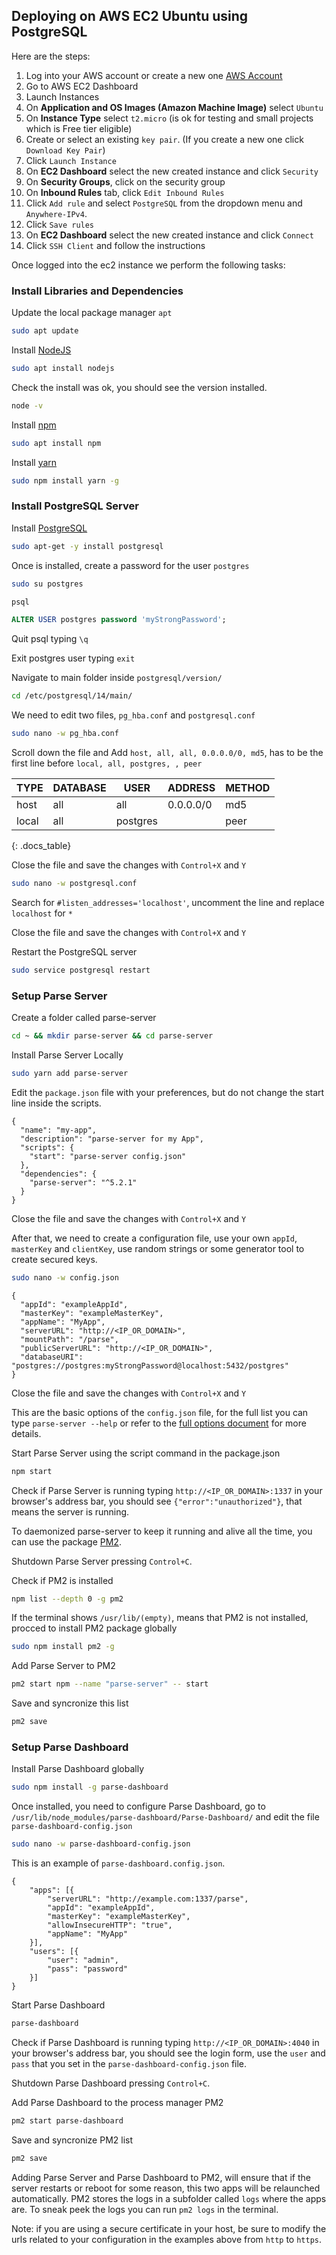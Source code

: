 ## Deploying on AWS EC2 Ubuntu using PostgreSQL

Here are the steps:

1. Log into your AWS account or create a new one [AWS Account](https://aws.amazon.com/premiumsupport/knowledge-center/create-and-activate-aws-account/)
2. Go to AWS EC2 Dashboard
3. Launch Instances
4. On **Application and OS Images (Amazon Machine Image)** select `Ubuntu`
5. On **Instance Type** select `t2.micro` (is ok for testing and small projects which is Free tier eligible)
6. Create or select an existing `key pair`. (If you create a new one click `Download Key Pair`)
7. Click `Launch Instance`
8. On **EC2 Dashboard** select the new created instance and click `Security`
9. On **Security Groups**, click on the security group
10. On **Inbound Rules** tab, click `Edit Inbound Rules`
11. Click `Add rule` and select `PostgreSQL` from the dropdown menu and `Anywhere-IPv4`.
12. Click `Save rules`
13. On **EC2 Dashboard** select the new created instance and click `Connect`
14. Click `SSH Client` and follow the instructions

Once logged into the ec2 instance we perform the following tasks:

### Install Libraries and Dependencies
Update the local package manager `apt` 
```bash
sudo apt update
```
Install [NodeJS](https://nodejs.org)
```bash
sudo apt install nodejs
```
Check the install was ok, you should see the version installed.
```bash
node -v
```

Install [npm](https://www.npmjs.com)
```bash
sudo apt install npm
```

Install [yarn](https://yarnpkg.com)
```bash
sudo npm install yarn -g
```

### Install PostgreSQL Server

Install [PostgreSQL](https://www.postgresql.org)
```bash
sudo apt-get -y install postgresql
```
Once is installed, create a password for the user `postgres`

```bash
sudo su postgres
```

```bash
psql
```

```sql
ALTER USER postgres password 'myStrongPassword';
```

Quit psql typing `\q`

Exit postgres user typing `exit`

Navigate to main folder inside `postgresql/version/`
```bash
cd /etc/postgresql/14/main/
```
We need to edit two files, `pg_hba.conf` and `postgresql.conf`
```bash
sudo nano -w pg_hba.conf
```
Scroll down the file and Add `host, all, all, 0.0.0.0/0, md5`, has to be the first line before `local, all, postgres, , peer`

| TYPE | DATABASE | USER | ADDRESS | METHOD |
| ---- | -------- | ---- | ------- | ------ |
| host | all | all | 0.0.0.0/0 | md5 |
| local | all | postgres |  | peer |
{: .docs_table}

Close the file and save the changes with `Control+X` and `Y`

```bash
sudo nano -w postgresql.conf
```
Search for `#listen_addresses='localhost'`, uncomment the line and replace `localhost` for `*`

Close the file and save the changes with `Control+X` and `Y`

Restart the PostgreSQL server
```bash
sudo service postgresql restart
```

### Setup Parse Server

Create a folder called parse-server
```bash
cd ~ && mkdir parse-server && cd parse-server
```

Install Parse Server Locally
```bash
sudo yarn add parse-server
```

Edit the `package.json` file with your preferences, but do not change the start line inside the scripts.
```jsonc
{
  "name": "my-app",
  "description": "parse-server for my App",
  "scripts": {
    "start": "parse-server config.json"
  },
  "dependencies": {
    "parse-server": "^5.2.1"
  }
}

```
Close the file and save the changes with `Control+X` and `Y`

After that, we need to create a configuration file, use your own `appId`, `masterKey` and `clientKey`, use random strings or some generator tool to create secured keys.

```bash
sudo nano -w config.json
```

```jsonc
{
  "appId": "exampleAppId",
  "masterKey": "exampleMasterKey",
  "appName": "MyApp",
  "serverURL": "http://<IP_OR_DOMAIN>",
  "mountPath": "/parse",
  "publicServerURL": "http://<IP_OR_DOMAIN>",
  "databaseURI": "postgres://postgres:myStrongPassword@localhost:5432/postgres"
}
```
Close the file and save the changes with `Control+X` and `Y`

This are the basic options of the `config.json` file, for the full list you can type `parse-server --help` or refer to the [full options document](https://parseplatform.org/parse-server/api/5.2.0/ParseServerOptions.html) for more details.


Start Parse Server using the script command in the package.json
```bash
npm start
```

Check if Parse Server is running typing `http://<IP_OR_DOMAIN>:1337` in your browser's address bar, you should see `{"error":"unauthorized"}`, that means the server is running.

To daemonized parse-server to keep it running and alive all the time, you can use the package [PM2](https://pm2.keymetrics.io).

Shutdown Parse Server pressing `Control+C`.

Check if PM2 is installed
 ```bash
 npm list --depth 0 -g pm2
 ``` 
If the terminal shows `/usr/lib/(empty)`, means that PM2 is not installed, procced to install PM2 package globally
```bash
sudo npm install pm2 -g
```
Add Parse Server to PM2
 ```bash
pm2 start npm --name "parse-server" -- start
``` 
Save and syncronize this list
```bash
pm2 save
``` 

### Setup Parse Dashboard

Install Parse Dashboard globally
```bash
sudo npm install -g parse-dashboard
```

Once installed, you need to configure Parse Dashboard, go to `/usr/lib/node_modules/parse-dashboard/Parse-Dashboard/` and edit the file `parse-dashboard-config.json`
```bash
sudo nano -w parse-dashboard-config.json
```
This is an example of `parse-dashboard.config.json`.
```jsonc
{
	"apps": [{
		"serverURL": "http://example.com:1337/parse",
		"appId": "exampleAppId",
		"masterKey": "exampleMasterKey",
		"allowInsecureHTTP": "true",
		"appName": "MyApp"
	}],
	"users": [{
		"user": "admin",
		"pass": "password"
	}]
}
```

Start Parse Dashboard
```bash
parse-dashboard
```

Check if Parse Dashboard is running typing `http://<IP_OR_DOMAIN>:4040` in your browser's address bar, you should see the login form, use the `user` and `pass` that you set in the `parse-dashboard-config.json` file.

Shutdown Parse Dashboard pressing `Control+C`.

Add Parse Dashboard to the process manager PM2
```bash
pm2 start parse-dashboard
``` 
 Save and syncronize PM2 list
```bash
pm2 save
``` 

Adding Parse Server and Parse Dashboard to PM2, will ensure that if the server restarts or reboot for some reason, this two apps will be relaunched automatically.
PM2 stores the logs in a subfolder called `logs` where the apps are. To sneak peek the logs you can run `pm2 logs` in the terminal.

Note: if you are using a secure certificate in your host, be sure to modify the urls related to your configuration in the examples above from `http` to `https`.
